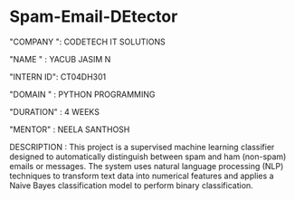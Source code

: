 # Spam-Email-DEtector

"COMPANY ": CODETECH IT SOLUTIONS

"NAME " : YACUB JASIM N 

"INTERN ID": CT04DH301

"DOMAIN " : PYTHON PROGRAMMING

"DURATION" : 4 WEEKS

"MENTOR" : NEELA SANTHOSH

DESCRIPTION : This project is a supervised machine learning classifier designed to automatically distinguish between spam and ham (non-spam) emails or messages. The system uses natural language processing (NLP) techniques to transform text data into numerical features and applies a Naive Bayes classification model to perform binary classification.

